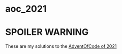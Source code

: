 # aoc_2021

# SPOILER WARNING

These are my solutions to the [AdventOfCode of 2021](https://adventofcode.com/)
